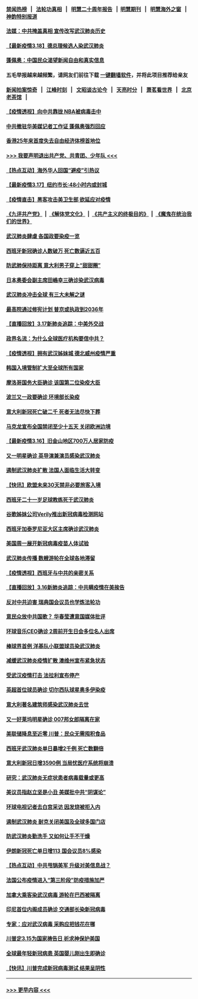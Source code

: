 #### [禁闻热榜](热点新闻.md?=0)  &nbsp;&nbsp;|&nbsp;&nbsp; [法轮功真相](https://github.com/gfw-breaker/truth/blob/master/README.md?=0) &nbsp;&nbsp;|&nbsp;&nbsp; [明慧二十周年报告](https://github.com/gfw-breaker/mh-reports/blob/master/README.md?=0) &nbsp;&nbsp;|&nbsp;&nbsp;[明慧期刊](https://github.com/gfw-breaker/mh-qikan) &nbsp;&nbsp;|&nbsp;&nbsp; [明慧海外之窗](https://github.com/gfw-breaker/mh-news/blob/master/README.md?=0) &nbsp;&nbsp;|&nbsp;&nbsp; [神韵特别报道](https://github.com/gfw-breaker/mh-news/blob/master/shenyun.md?=0)
#### [法媒：中共掩盖真相 宣传改写武汉肺炎历史](../pages/nsc418/n11949667.md?t=03182002) 
#### [【最新疫情3.18】德总理候选人染武汉肺炎](../pages/nsc418/n11948377.md?t=03182002) 
#### [蓬佩奥：中国民众渴望新闻自由和真实信息](../pages/nsc418/n11948448.md?t=03182002) 
#### 五毛举报越来越频繁，请网友们前往下载 [一键翻墙软件](https://github.com/gfw-breaker/ssr-accounts)，并将此项目推荐给亲友
#### [新闻拍案惊奇](https://github.com/gfw-breaker/banned-news/blob/master/pages/link4.md) &nbsp;&nbsp;|&nbsp;&nbsp; [江峰时刻](https://github.com/gfw-breaker/banned-news/blob/master/pages/link4.md) &nbsp;&nbsp;|&nbsp;&nbsp; [文昭谈古论今](https://github.com/gfw-breaker/banned-news/blob/master/pages/link4.md) &nbsp;&nbsp;|&nbsp;&nbsp; [天亮时分](https://github.com/gfw-breaker/banned-news/blob/master/pages/link4.md) &nbsp;&nbsp;|&nbsp;&nbsp; [萧茗看世界](https://github.com/gfw-breaker/banned-news/blob/master/pages/link4.md) &nbsp;&nbsp;|&nbsp;&nbsp; [北京老茶馆](https://github.com/gfw-breaker/banned-news/blob/master/pages/link4.md) &nbsp;&nbsp;|&nbsp;&nbsp; 
#### [【疫情透视】向中共靠拢 NBA被病毒击中](../pages/nsc418/n11948462.md?t=03182002) 
#### [中共撤驻华美媒记者工作证 蓬佩奥强烈回应](../pages/nsc418/n11948259.md?t=03182002) 
#### [香港25年来首度失去自由经济体榜首地位](../pages/nsc418/n11948078.md?t=03182002) 
#### [>>> 我要声明退出共产党、共青团、少年队 <<<](https://github.com/begood0513/goodnews/blob/master/quit/letter.md) 
#### [【热点互动】海外华人回国“避疫”引热议](../pages/nsc418/n11947713.md?t=03182002) 
#### [【最新疫情3.17】纽约市长:48小时内或封城](../pages/nsc418/n11945621.md?t=03182002) 
#### [【疫情直击】黑客攻击美卫生部 欲延应对疫情](../pages/nsc418/n11947801.md?t=03182002) 
#### [《九评共产党》](https://github.com/begood0513/9ping.md/blob/master/README.md) &nbsp;|&nbsp; [《解体党文化》](../../../../jtdwh.md/blob/master/README.md)  &nbsp;|&nbsp; [《共产主义的终极目的》](../../../../gczydzjmd.md/blob/master/README.md) &nbsp;|&nbsp; [《魔鬼在统治我们的世界》](../../../../mgztzwmdsj.md/blob/master/README.md) 
#### [武汉肺炎肆虐 各国政要染疫一览](../pages/nsc418/n11947576.md?t=03182002) 
#### [西班牙新冠确诊人数破万 死亡数逼近五百](../pages/nsc418/n11947740.md?t=03182002) 
#### [防武肺保持距离 意大利男子穿上“甜甜圈”](../pages/nsc418/n11947656.md?t=03182002) 
#### [日本奥委会副主席田嶋幸三确诊染武汉病毒](../pages/nsc418/n11947486.md?t=03182002) 
#### [武汉肺炎冲击全球 有三大未解之谜](../pages/nsc418/n11946311.md?t=03182002) 
#### [最高院通过修宪计划 普京或执政到2036年](../pages/nsc418/n11947240.md?t=03182002) 
#### [【直播回放】3.17新肺炎追踪：中美外交战](../pages/nsc418/n11947234.md?t=03182002) 
#### [政界名流：为什么全球医疗机构要信中共？](../pages/nsc418/n11945479.md?t=03182002) 
#### [【疫情透视】拥有武汉姊妹城 德北威州疫情严重](../pages/nsc418/n11945308.md?t=03182002) 
#### [韩国入境管制扩大至全球所有国家](../pages/nsc418/n11946052.md?t=03182002) 
#### [摩洛哥国务大臣确诊 该国第二位染疫大臣](../pages/nsc418/n11946118.md?t=03182002) 
#### [波兰又一政要确诊 环境部长染疫](../pages/nsc418/n11945855.md?t=03182002) 
#### [意大利新冠死亡破二千 死者无法尽快下葬](../pages/nsc418/n11945606.md?t=03182002) 
#### [马克龙宣布全国禁闭至少十五天 关闭欧洲边境](../pages/nsc418/n11945485.md?t=03182002) 
#### [【最新疫情3.16】旧金山地区700万人居家防疫](../pages/nsc418/n11942860.md?t=03182002) 
#### [又一明星确诊 英导演兼演员感染武汉肺炎](../pages/nsc418/n11945401.md?t=03182002) 
#### [遏制武汉肺炎扩散 法国人面临生活大转变](../pages/nsc418/n11945061.md?t=03182002) 
#### [【快讯】欧盟未来30天禁非必要旅客入境](../pages/nsc418/n11944904.md?t=03182002) 
#### [西班牙二十一岁足球教练死于武汉肺炎](../pages/nsc418/n11945064.md?t=03182002) 
#### [谷歌姊妹公司Verily推出新冠病毒检测网站](../pages/nsc418/n11945017.md?t=03182002) 
#### [西班牙加泰罗尼亚大区主席确诊武汉肺炎](../pages/nsc418/n11944803.md?t=03182002) 
#### [美国周一展开新冠病毒疫苗人体试验](../pages/nsc418/n11944761.md?t=03182002) 
#### [武汉肺炎传播 数艘游轮在全球各地滞留](../pages/nsc418/n11944636.md?t=03182002) 
#### [【疫情透视】西班牙与中共的亲密关系](../pages/nsc418/n11942614.md?t=03182002) 
#### [【直播回放】3.16新肺炎追踪：中共瞒疫情在美挨告](../pages/nsc418/n11944429.md?t=03182002) 
#### [反对中共迫害 瑞典国会议员也学炼法轮功](../pages/nsc418/n11942100.md?t=03182002) 
#### [意民众放中共国歌？ 华春莹遭意国媒体批评](../pages/nsc418/n11944059.md?t=03182002) 
#### [环球音乐CEO确诊 2周前开生日会多位名人出席](../pages/nsc418/n11943534.md?t=03182002) 
#### [棒球界首例 洋基队小联盟球员染武汉肺炎](../pages/nsc418/n11943281.md?t=03182002) 
#### [减缓武汉肺炎疫情扩散 澳维州宣布紧急状态](../pages/nsc418/n11943533.md?t=03182002) 
#### [受武汉疫情打击 法拉利宣布停产](../pages/nsc418/n11942936.md?t=03182002) 
#### [英超首位球员确诊 切尔西队球星奥多伊染疫](../pages/nsc418/n11937187.md?t=03182002) 
#### [意大利著名建筑师感染武汉肺炎去世](../pages/nsc418/n11943211.md?t=03182002) 
#### [又一好莱坞明星确诊 007邦女郎隔离在家](../pages/nsc418/n11943213.md?t=03182002) 
#### [美联储降息至近零 川普：民众无需囤积食品](../pages/nsc418/n11943043.md?t=03182002) 
#### [西班牙武汉肺炎单日暴增2千例 死亡数翻倍](../pages/nsc418/n11942800.md?t=03182002) 
#### [意大利新冠日增3590例 当局忧医疗系统将崩溃](../pages/nsc418/n11942691.md?t=03182002) 
#### [研究：武汉肺炎无症状患者病毒载量或更高](../pages/nsc418/n11942608.md?t=03182002) 
#### [美议员指赵立坚是小丑 美媒批中共“阴谋论”](../pages/nsc418/n11942370.md?t=03182002) 
#### [环球电视记者去白宫采访 因发烧被拒入内](../pages/nsc418/n11942516.md?t=03182002) 
#### [遏制武汉肺炎 耐克关闭美国及全球多国门店](../pages/nsc418/n11942366.md?t=03182002) 
#### [防武汉肺炎勤洗手 又如何让手不干燥](../pages/nsc418/n11942105.md?t=03182002) 
#### [伊朗新冠死亡单日增113 国会议员8%感染](../pages/nsc418/n11942119.md?t=03182002) 
#### [【热点互动】中共甩锅美军 升级对美信息战？](../pages/nsc418/n11940633.md?t=03182002) 
#### [法国公布疫情进入“第三阶段”防疫措施加严](../pages/nsc418/n11940878.md?t=03182002) 
#### [加拿大乘客染武汉病毒 游轮在巴西被隔离](../pages/nsc418/n11941905.md?t=03182002) 
#### [印尼首位内阁成员确诊 交通部长染新冠病毒](../pages/nsc418/n11941920.md?t=03182002) 
#### [专家：应对武汉病毒 采购应把钱花在哪](../pages/nsc418/n11941763.md?t=03182002) 
#### [川普定3.15为国家祷告日 祈求神保护美国](../pages/nsc418/n11941475.md?t=03182002) 
#### [全球最年轻新冠病患 英国婴儿刚出生即确诊](../pages/nsc418/n11941506.md?t=03182002) 
#### [【快讯】川普完成新冠病毒测试 结果呈阴性](../pages/nsc418/n11941045.md?t=03182002) 

----
#### [ >>> 更早内容 <<< ](../indexes/nsc418-earlier.md)
